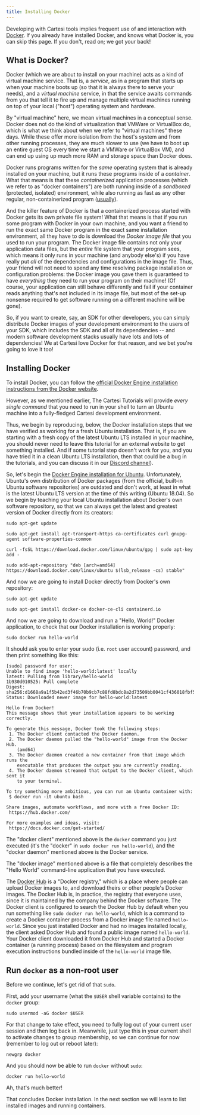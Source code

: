 ```yaml
---
title: Installing Docker
---
```


Developing with Cartesi tools implies frequent use of and interaction with [Docker](https://docker.io). If you already have installed Docker, and knows what Docker is, you can skip this page. If you don't, read on; we got your back!

## What is Docker?

Docker (which we are about to install on your machine) acts as a kind of virtual machine service. That is, a _service_, as in a program that starts up when your machine boots up (so that it is always there to serve your needs), and a _virtual machine_ service, in that the service awaits commands from you that tell it to fire up and manage multiple virtual machines running on top of your local ("host") operating system and hardware.

By "virtual machine" here, we mean virtual machines in a conceptual sense. Docker does not do the kind of virtualization that VMWare or VirtualBox do, which is what we think about when we refer to "virtual machines" these days. While these offer more isolation from the host's system and from other running processes, they are much slower to use (we have to boot up an entire guest OS every time we start a VMWare or VirtualBox VM), and can end up using up much more RAM and storage space than Docker does.

Docker runs programs written for the _same_ operating system that is already installed on your machine, but it runs these programs inside of a _container_. What that means is that these _containerized_ application processes (which we refer to as "docker containers") are both running inside of a _sandboxed_ (protected, isolated) environment, while also running as fast as any other regular, non-containerized program ([usually](https://stackoverflow.com/a/26149994/6854799)).

And the killer feature of Docker is that a containerized process started with Docker gets its own private file system! What that means is that if you run some program with Docker in your own machine, and you want a friend to run the exact same Docker program in the exact same installation environment, all they have to do is download the _Docker image file_ that you used to run your program. The Docker image file contains not only your application data files, but the _entire_ file system that your program sees, which means it only runs in your machine (and anybody else's) if you have really put _all_ of the dependencies and configurations in the image file. Thus, your friend will not need to spend any time resolving package installation or configuration problems: the Docker image you gave them is guaranteed to have _everything_ they need to run your program on their machine! (Of course, your application can still behave differently and fail if your container reads anything that's not included in its image file, but most of the set-up nonsense required to get software running on a different machine will be gone).

So, if you want to create, say, an SDK for other developers, you can simply distribute Docker images of your development environment to the users of your SDK, which includes the SDK and all of its dependencies -- and modern software development stacks usually have lots and lots of dependencies! We at Cartesi love Docker for that reason, and we bet you're going to love it too!

## Installing Docker

To install Docker, you can follow the [official Docker Engine installation instructions from the Docker website](https://docs.docker.com/install/).

However, as we mentioned earlier, The Cartesi Tutorials will provide _every single command_ that you need to run in your shell to turn an Ubuntu machine into a fully-fledged Cartesi development environment.

Thus, we begin by reproducing, below, the Docker installation steps that we have verified as working for a fresh Ubuntu installation. That is, if you are starting with a fresh copy of the latest Ubuntu LTS installed in your machine, you should never need to leave this tutorial for an external website to get something installed. And if some tutorial step doesn't work for you, and you have tried it in a clean Ubuntu LTS installation, then that could be a bug in the tutorials, and you can discuss it in our [Discord channel](learning-resources#public-support-chat)).

So, let's begin the [Docker Engine installation for Ubuntu](https://docs.docker.com/install/linux/docker-ce/ubuntu/). Unfortunately, Ubuntu's own distribution of Docker packages (from the official, built-in Ubuntu software repositories) are outdated and don't work, at least in what is the latest Ubuntu LTS version at the time of this writing (Ubuntu 18.04). So we begin by teaching your local Ubuntu installation about Docker's own software repository, so that we can always get the latest and greatest version of Docker directly from its creators:

```
sudo apt-get update
```
```
sudo apt-get install apt-transport-https ca-certificates curl gnupg-agent software-properties-common
```
```
curl -fsSL https://download.docker.com/linux/ubuntu/gpg | sudo apt-key add -
```
```
sudo add-apt-repository "deb [arch=amd64] https://download.docker.com/linux/ubuntu $(lsb_release -cs) stable"
```

And now we are going to install Docker directly from Docker's own repository:

```
sudo apt-get update
```
```
sudo apt-get install docker-ce docker-ce-cli containerd.io
```

And now we are going to download and run a "Hello, World!" Docker application, to check that our Docker installation is working properly:

```
sudo docker run hello-world
```

It should ask you to enter your sudo (i.e. `root` user account) password, and then print something like this:

```
[sudo] password for user: 
Unable to find image 'hello-world:latest' locally
latest: Pulling from library/hello-world
1b930d010525: Pull complete 
Digest: sha256:d1668a9a1f5b42ed3f46b70b9cb7c88fd8bdc8a2d73509bb0041cf436018fbf5
Status: Downloaded newer image for hello-world:latest

Hello from Docker!
This message shows that your installation appears to be working correctly.

To generate this message, Docker took the following steps:
 1. The Docker client contacted the Docker daemon.
 2. The Docker daemon pulled the "hello-world" image from the Docker Hub.
    (amd64)
 3. The Docker daemon created a new container from that image which runs the
    executable that produces the output you are currently reading.
 4. The Docker daemon streamed that output to the Docker client, which sent it
    to your terminal.

To try something more ambitious, you can run an Ubuntu container with:
 $ docker run -it ubuntu bash

Share images, automate workflows, and more with a free Docker ID:
 https://hub.docker.com/

For more examples and ideas, visit:
 https://docs.docker.com/get-started/
```

The "docker client" mentioned above is the `docker` command you just executed (it's the "docker" in `sudo docker run hello-world`), and the "docker daemon" mentioned above is the Docker service.

The "docker image" mentioned above is a file that completely describes the "Hello World" command-line application that you have executed.

The [Docker Hub](https://hub.docker.com/) is a "Docker registry," which is a place where people can upload Docker images to, and download theirs or other people's Docker images. The Docker Hub is, in practice, the registry that everyone uses, since it is maintained by the company behind the Docker software. The Docker client is configured to search the Docker Hub by default when you run something like `sudo docker run hello-world`, which is a command to create a Docker container process from a Docker image file named `hello-world`. Since you just installed Docker and had no images installed locally, the client asked Docker Hub and found a public image named `hello-world`. Your Docker client downloaded it from Docker Hub and started a Docker container (a running process) based on the filesystem and program execution instructions bundled inside of the `hello-world` image file.

## Run `docker` as a non-root user

Before we continue, let's get rid of that `sudo`.

First, add your username (what the `$USER` shell variable contains) to the `docker` group:

```
sudo usermod -aG docker $USER
```

For that change to take effect, you need to fully log out of your current user session and then log back in. Meanwhile, just type this in your current shell to activate changes to group membership, so we can continue for now (remember to log out or reboot later):

```
newgrp docker
```

And you should now be able to run `docker` without `sudo`:

```
docker run hello-world
```

Ah, that's much better!

That concludes Docker installation. In the next section we will learn to list installed images and running containers. 